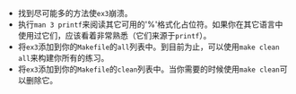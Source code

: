 - 找到尽可能多的方法使`ex3`崩溃。
- 执行`man 3 printf`来阅读其它可用的'%'格式化占位符。如果你在其它语言中使用过它们，应该看着非常熟悉（它们来源于`printf`）。
- 将`ex3`添加到你的`Makefile`的`all`列表中。到目前为止，可以使用`make clean all`来构建你所有的练习。
- 将`ex3`添加到你的`Makefile`的`clean`列表中。当你需要的时候使用`make clean`可以删除它。
